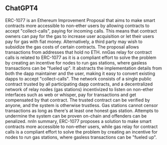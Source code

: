 ## ChatGPT4

ERC-1077 is an Ethereum Improvement Proposal that aims to make smart contracts more accessible to non-ether users by allowing contracts to accept "collect-calls", paying for incoming calls. This means that contract owners can pay for the gas to increase user acquisition or let their users pay for gas with fiat money. Alternatively, a third party may wish to subsidize the gas costs of certain contracts. The proposal allows transactions from addresses that hold no ETH. nnGas relay for contract calls is related to ERC-1077 as it is a compliant effort to solve the problem by creating an incentive for nodes to run gas stations, where gasless transactions can be "fueled up". It abstracts the implementation details from both the dapp maintainer and the user, making it easy to convert existing dapps to accept "collect-calls". The network consists of a single public contract trusted by all participating dapp contracts, and a decentralized network of relay nodes (gas stations) incentivized to listen on non-ether interfaces such as web or whisper, pay for transactions and get compensated by that contract. The trusted contract can be verified by anyone, and the system is otherwise trustless. Gas stations cannot censor transactions as long as there's at least one honest gas station. Attempts to undermine the system can be proven on-chain and offenders can be penalized. nnIn summary, ERC-1077 proposes a solution to make smart contracts more accessible to non-ether users, while gas relay for contract calls is a compliant effort to solve the problem by creating an incentive for nodes to run gas stations, where gasless transactions can be "fueled up".
